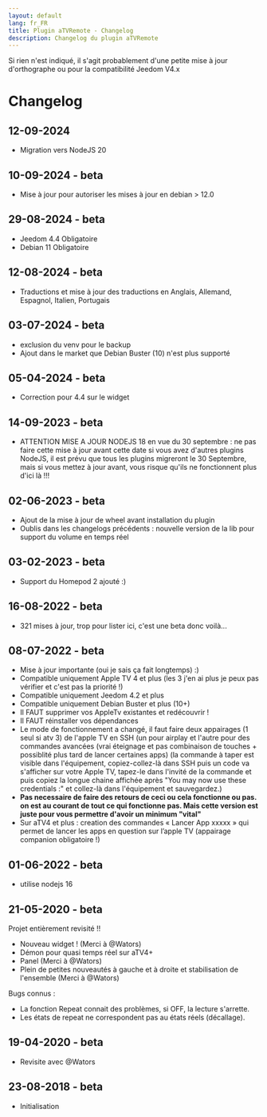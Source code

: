 ```yaml
---
layout: default
lang: fr_FR
title: Plugin aTVRemote - Changelog
description: Changelog du plugin aTVRemote
---
```

Si rien n'est indiqué, il s'agit probablement d'une petite mise à jour d'orthographe ou pour la compatibilité Jeedom V4.x

# Changelog

## 12-09-2024
- Migration vers NodeJS 20

## 10-09-2024 - beta
- Mise à jour pour autoriser les mises à jour en debian > 12.0

## 29-08-2024 - beta
- Jeedom 4.4 Obligatoire
- Debian 11 Obligatoire

## 12-08-2024 - beta
- Traductions et mise à jour des traductions en Anglais, Allemand, Espagnol, Italien, Portugais

## 03-07-2024 - beta
- exclusion du venv pour le backup
- Ajout dans le market que Debian Buster (10) n'est plus supporté

## 05-04-2024 - beta
- Correction pour 4.4 sur le widget

## 14-09-2023 - beta
- ATTENTION MISE A JOUR NODEJS 18 en vue du 30 septembre : ne pas faire cette mise à jour avant cette date si vous avez d'autres plugins NodeJS, il est prévu que tous les plugins migreront le 30 Septembre, mais si vous mettez à jour avant, vous risque qu'ils ne fonctionnent plus d'ici là !!!

## 02-06-2023 - beta
- Ajout de la mise à jour de wheel avant installation du plugin
- Oublis dans les changelogs précédents : nouvelle version de la lib pour support du volume en temps réel

## 03-02-2023 - beta
- Support du Homepod 2 ajouté :)

## 16-08-2022 - beta

- 321 mises à jour, trop pour lister ici, c'est une beta donc voilà...

## 08-07-2022 - beta
- Mise à jour importante (oui je sais ça fait longtemps) :)
- Compatible uniquement Apple TV 4 et plus (les 3 j'en ai plus je peux pas vérifier et c'est pas la priorité !)
- Compatible uniquement Jeedom 4.2 et plus
- Compatible uniquement Debian Buster et plus (10+)
- Il FAUT supprimer vos AppleTv existantes et redécouvrir !
- Il FAUT réinstaller vos dépendances
- Le mode de fonctionnement a changé, il faut faire deux appairages (1 seul si atv 3) de l'apple TV en SSH (un pour airplay et l'autre pour des commandes avancées (vrai éteignage et pas combinaison de touches + possiblité plus tard de lancer certaines apps) (la commande à taper est visible dans l'équipement, copiez-collez-là dans SSH puis un code va s'afficher sur votre Apple TV, tapez-le dans l'invité de la commande et puis copiez la longue chaine affichée après "You may now use these credentials :" et collez-là dans l'équipement et sauvegardez.)
- **Pas necessaire de faire des retours de ceci ou cela fonctionne ou pas. on est au courant de tout ce qui fonctionne pas. Mais cette version est juste pour vous permettre d'avoir un minimum "vital"**
- Sur aTV4 et plus : creation des commandes « Lancer App xxxxx » qui permet de lancer les apps en question sur l’apple TV (appairage companion obligatoire !)

## 01-06-2022 - beta
- utilise nodejs 16

## 21-05-2020 - beta
Projet entièrement revisité !!
- Nouveau widget ! (Merci à @Wators)
- Démon pour quasi temps réel sur aTV4+
- Panel (Merci à @Wators)
- Plein de petites nouveautés à gauche et à droite et stabilisation de l'ensemble (Merci à @Wators)

Bugs connus :
- La fonction Repeat connait des problèmes, si OFF, la lecture s'arrette.
- Les états de repeat ne correspondent pas au états réels (décallage).

## 19-04-2020 - beta

- Revisite avec @Wators


## 23-08-2018 - beta

- Initialisation

